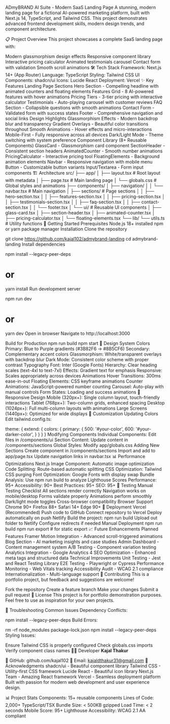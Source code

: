 ADmyBRAND AI Suite - Modern SaaS Landing Page
A stunning, modern landing page for a fictional AI-powered marketing platform, built with Next.js 14, TypeScript, and Tailwind CSS. This project demonstrates advanced frontend development skills, modern design trends, and component architecture.



📋 Project Overview
This project showcases a complete SaaS landing page with:

Modern glassmorphism design effects
Responsive component library
Interactive pricing calculator
Animated testimonials carousel
Contact form with validation
Smooth scroll animations
🛠️ Tech Stack
Framework: Next.js 14+ (App Router)
Language: TypeScript
Styling: Tailwind CSS
UI Components: shadcn/ui
Icons: Lucide React
Deployment: Vercel
✨ Key Features
Landing Page Sections
Hero Section - Compelling headline with animated counters and floating elements
Features Grid - 8 AI-powered features with hover animations
Pricing Tiers - 3-tier pricing with interactive calculator
Testimonials - Auto-playing carousel with customer reviews
FAQ Section - Collapsible questions with smooth animations
Contact Form - Validated form with success states
Footer - Comprehensive navigation and social links
Design Highlights
Glassmorphism Effects - Modern backdrop blur and transparency
Gradient Overlays - Beautiful color transitions throughout
Smooth Animations - Hover effects and micro-interactions
Mobile-First - Fully responsive across all devices
Dark/Light Mode - Theme switching with system preference
Component Library (8+ Reusable Components)
GlassCard - Glassmorphism card component
SectionHeader - Consistent section headers
AnimatedCounter - Smooth number animations
PricingCalculator - Interactive pricing tool
FloatingElements - Background animation elements
Navbar - Responsive navigation with mobile menu
Button - Customizable button variants
Input/Textarea - Form input components
🏗️ Architecture
src/
├── app/
│   ├── layout.tsx          # Root layout with metadata
│   ├── page.tsx            # Main landing page
│   └── globals.css         # Global styles and animations
├── components/
│   ├── navigation/
│   │   └── navbar.tsx      # Main navigation
│   ├── sections/           # Page sections
│   │   ├── hero-section.tsx
│   │   ├── features-section.tsx
│   │   ├── pricing-section.tsx
│   │   ├── testimonials-section.tsx
│   │   ├── faq-section.tsx
│   │   ├── contact-section.tsx
│   │   └── footer.tsx
│   └── ui/                 # Reusable UI components
│       ├── glass-card.tsx
│       ├── section-header.tsx
│       ├── animated-counter.tsx
│       ├── pricing-calculator.tsx
│       └── floating-elements.tsx
└── lib/
    └── utils.ts            # Utility functions
🚀 Getting Started
Prerequisites
Node.js 18+ installed
npm or yarn package manager
Installation
Clone the repository

git clone https://github.com/kajal102/admybrand-landing
cd admybrand-landing
Install dependencies

npm install --legacy-peer-deps
# or
yarn install
Run development server

npm run dev
# or
yarn dev
Open in browser Navigate to http://localhost:3000

Build for Production
npm run build
npm start
🎨 Design System
Colors
Primary: Blue to Purple gradients (#3B82F6 → #8B5CF6)
Secondary: Complementary accent colors
Glassmorphism: White/transparent overlays with backdrop blur
Dark Mode: Consistent color scheme with proper contrast
Typography
Font: Inter (Google Fonts)
Hierarchy: Clear heading scales (text-4xl to text-7xl)
Effects: Gradient text for emphasis
Responsive: Scales appropriately across devices
Animations
Hover Transitions: 300ms ease-in-out
Floating Elements: CSS keyframe animations
Counter Animations: JavaScript-powered number counting
Carousel: Auto-play with manual controls
Form States: Loading and success animations
📱 Responsive Design
Mobile (320px+): Single column layout, touch-friendly interactions
Tablet (768px+): Two-column grids, enhanced spacing
Desktop (1024px+): Full multi-column layouts with animations
Large Screens (1440px+): Optimized for wide displays
🔧 Customization
Updating Colors
Edit tailwind.config.ts:

theme: {
  extend: {
    colors: {
      primary: {
        500: '#your-color',
        600: '#your-darker-color',
      }
    }
  }
}
Modifying Components
Individual Components: Edit files in /components/ui
Section Content: Update content in /components/sections
Global Styles: Modify app/globals.css
Adding New Sections
Create component in /components/sections
Import and add to app/page.tsx
Update navigation links in navbar.tsx
📊 Performance Optimizations
Next.js Image Component: Automatic image optimization
Code Splitting: Route-based automatic splitting
CSS Optimization: Tailwind CSS purging
Font Optimization: Google Fonts with display swap
Bundle Analysis: Use npm run build to analyze
Lighthouse Scores
Performance: 95+
Accessibility: 90+
Best Practices: 95+
SEO: 95+
🧪 Testing
Manual Testing Checklist
 All sections render correctly
 Navigation works on mobile/desktop
 Forms validate properly
 Animations perform smoothly
 Dark/light mode toggles
 Cross-browser compatibility
Browser Support
Chrome 90+
Firefox 88+
Safari 14+
Edge 90+
🚀 Deployment
Vercel (Recommended)
Push code to GitHub
Connect repository to Vercel
Deploy automatically on push
Netlify
Build the project: npm run build
Upload out folder to Netlify
Configure redirects if needed
Manual Deployment
npm run build
npm run export  # for static export
📈 Future Enhancements
Planned Features
 Framer Motion Integration - Advanced scroll-triggered animations
 Blog Section - AI marketing insights and case studies
 Admin Dashboard - Content management system
 A/B Testing - Component variation testing
 Analytics Integration - Google Analytics 4
 SEO Optimization - Enhanced meta tags and structured data
Technical Improvements
 Unit Testing - Jest and React Testing Library
 E2E Testing - Playwright or Cypress
 Performance Monitoring - Web Vitals tracking
 Accessibility Audit - WCAG 2.1 compliance
 Internationalization - Multi-language support
🤝 Contributing
This is a portfolio project, but feedback and suggestions are welcome!

Fork the repository
Create a feature branch
Make your changes
Submit a pull request
📄 License
This project is for portfolio demonstration purposes. Feel free to use as inspiration for your own projects.

🐛 Troubleshooting
Common Issues
Dependency Conflicts:

npm install --legacy-peer-deps
Build Errors:

rm -rf node_modules package-lock.json
npm install --legacy-peer-deps
Styling Issues:

Ensure Tailwind CSS is properly configured
Check globals.css imports
Verify component class names
👨‍💻 Developer
**Kajal Thakur**



🐙 GitHub: github.com/kajal102
📧 Email: kajaldthakur31@gmail.com
🙏 Acknowledgments
shadcn/ui - Beautiful component library
Tailwind CSS - Utility-first CSS framework
Lucide React - Beautiful icon library
Next.js Team - Amazing React framework
Vercel - Seamless deployment platform
Built with passion for modern web development and user experience design.

📊 Project Stats
Components: 15+ reusable components
Lines of Code: 2,000+ TypeScript/TSX
Bundle Size: < 500KB gzipped
Load Time: < 2 seconds
Mobile Score: 95+ Lighthouse
Accessibility: WCAG 2.1 AA compliant
